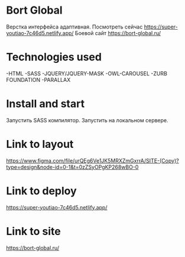 # Bort Global

Верстка интерфейса адаптивная.
Посмотреть сейчас https://super-youtiao-7c46d5.netlify.app/
Боевой сайт https://bort-global.ru/

# Technologies used
-HTML
-SASS
-JQUERY/JQUERY-MASK
-OWL-CAROUSEL
-ZURB FOUNDATION
-PARALLAX

# Install and start
Запустить SASS компилятор.
Запустить на локальном сервере.

# Link to layout
https://www.figma.com/file/urQEg6Ve1JK5MRXZmGxrrA/SITE-(Copy)?type=design&node-id=0-1&t=0zZSyOPgKP268wBO-0

# Link to deploy
https://super-youtiao-7c46d5.netlify.app/

# Link to site
https://bort-global.ru/